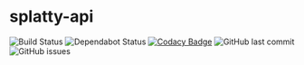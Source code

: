 # splatty-api

![Build Status](https://github.com/VonderTech/splatty-api/actions/workflows/frontend.yml/badge.svg)
![Dependabot Status](https://img.shields.io/badge/Dependabot-enabled-brightgreen.svg)
[![Codacy Badge](https://app.codacy.com/project/badge/Grade/a9b2ae5ae7a84f96a5f7356764ac35ff)](https://app.codacy.com/gh/VonderTech/splatty-api/dashboard?utm_source=gh&utm_medium=referral&utm_content=&utm_campaign=Badge_grade)
![GitHub last commit](https://img.shields.io/github/last-commit/VonderTech/splatty-api)
![GitHub issues](https://img.shields.io/github/issues/VonderTech/splatty-api)

